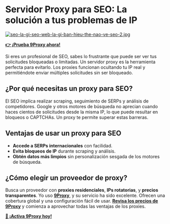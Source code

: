 # Servidor Proxy para SEO: La solución a tus problemas de IP

[![seo-la-gi-seo-web-la-gi-ban-hieu-the-nao-ve-seo-2.jpg](https://i.postimg.cc/sxcp3qHr/seo-la-gi-seo-web-la-gi-ban-hieu-the-nao-ve-seo-2.jpg)](https://postimg.cc/tns15SHS)

**[ 👉 ¡Prueba 9Proxy ahora!](https://9proxy.com/pricing?utm_source=Web2.0&utm_medium=Github&utm_id=sophie89)**

Si eres un profesional de SEO, sabes lo frustrante que puede ser ver tus solicitudes bloqueadas o limitadas. Un servidor proxy es la herramienta perfecta para evitarlo. Los proxies funcionan ocultando tu IP real y permitiéndote enviar múltiples solicitudes sin ser bloqueado.

## ¿Por qué necesitas un proxy para SEO?

El SEO implica realizar scraping, seguimiento de SERPs y análisis de competidores. Google y otros motores de búsqueda no aprecian cuando haces cientos de solicitudes desde la misma IP, lo que puede resultar en bloqueos o CAPTCHAs. Un proxy te permite superar estas barreras.

## Ventajas de usar un proxy para SEO

- **Accede a SERPs internacionales** con facilidad.
- **Evita bloqueos de IP** durante scraping y análisis.
- **Obtén datos más limpios** sin personalización sesgada de los motores de búsqueda.

## ¿Cómo elegir un proveedor de proxy?

Busca un proveedor con **proxies residenciales**, **IPs rotatorias**, y **precios transparentes**. Yo uso **[9Proxy](https://9proxy.com/?utm_source=Web2.0&utm_medium=Github&utm_id=sophie89)**, y su servicio ha sido excelente. Ofrecen una cobertura global y una configuración fácil de usar. **[Revisa los precios de 9Proxy](https://9proxy.com/pricing?utm_source=Web2.0&utm_medium=Github&utm_id=sophie89)** y comienza a aprovechar todas las ventajas de los proxies.

**[🎯 ¡Activa 9Proxy hoy!](https://9proxy.com/?utm_source=Web2.0&utm_medium=Github&utm_id=sophie89)**

